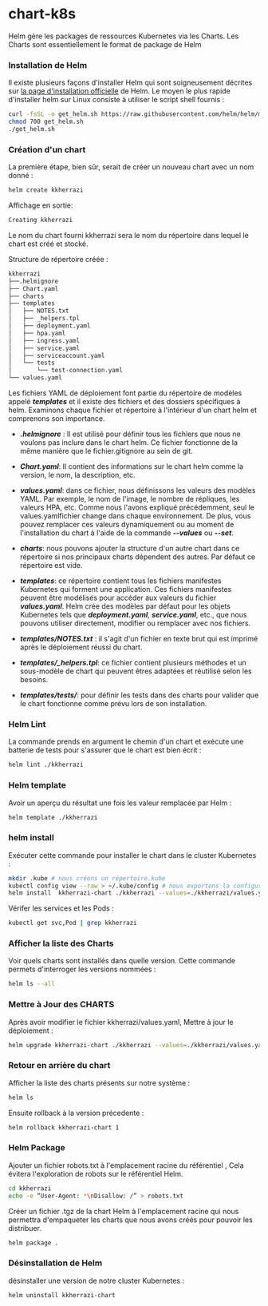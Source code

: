 # chart-k8s
Helm gère les packages de ressources Kubernetes via les Charts. Les Charts sont essentiellement le format de package de Helm

### Installation de Helm
Il existe plusieurs façons d'installer Helm qui sont soigneusement décrites sur [la page d'installation officielle](https://helm.sh/docs/intro/install/) de Helm. Le moyen le plus rapide d'installer helm sur Linux consiste à utiliser le script shell fournis :
````sh
curl -fsSL -o get_helm.sh https://raw.githubusercontent.com/helm/helm/main/scripts/get-helm-3
chmod 700 get_helm.sh
./get_helm.sh
````

### Création d'un chart
La première étape, bien sûr, serait de créer un nouveau chart avec un nom donné :
````sh
helm create kkherrazi
````
Affichage en sortie:
````sh
Creating kkherrazi
````
Le nom du chart fourni kkherrazi sera le nom du répertoire dans lequel le chart est créé et stocké.

Structure de répertoire créée   :

````sh
kkherrazi
├──.helmignore
├── Chart.yaml
├── charts
├── templates
│   ├── NOTES.txt
│   ├── _helpers.tpl
│   ├── deployment.yaml
│   ├── hpa.yaml
│   ├── ingress.yaml
│   ├── service.yaml
│   ├── serviceaccount.yaml
│   └── tests
│       └── test-connection.yaml
└── values.yaml
````

Les fichiers YAML de déploiement font partie du répertoire de modèles appelé ***templates*** et il existe des fichiers et des dossiers spécifiques à helm. Examinons chaque fichier et répertoire à l'intérieur d'un chart helm et comprenons son importance.

- ***.helmignore*** : Il est utilisé pour définir tous les fichiers que nous ne voulons pas inclure dans le chart helm. Ce fichier fonctionne de la même manière que le fichier.gitignore au sein de git.

- ***Chart.yaml***: Il contient des informations sur le chart helm comme la version, le nom, la description, etc.

- ***values.yaml***: dans ce fichier, nous définissons les valeurs des modèles YAML. Par exemple, le nom de l'image, le nombre de répliques, les valeurs HPA, etc. Comme nous l'avons expliqué précédemment, seul le values.yamlfichier change dans chaque environnement. De plus, vous pouvez remplacer ces valeurs dynamiquement ou au moment de l'installation du chart à l'aide de la commande ***--values*** ou ***--set***.

- ***charts***: nous pouvons ajouter la structure d'un autre chart dans ce répertoire si nos principaux charts dépendent des autres. Par défaut ce répertoire est vide.

- ***templates***: ce répertoire contient tous les fichiers manifestes Kubernetes qui forment une application. Ces fichiers manifestes peuvent être modélisés pour accéder aux valeurs du fichier ***values.yaml***. Helm crée des modèles par défaut pour les objets Kubernetes tels que ***deployment.yaml***, ***service.yaml***, etc., que nous pouvons utiliser directement, modifier ou remplacer avec nos fichiers.

- ***templates/NOTES.txt*** : il s'agit d'un fichier en texte brut qui est imprimé après le déploiement réussi du chart.

- ***templates/_helpers.tpl***: ce fichier contient plusieurs méthodes et un sous-modèle de chart qui peuvent êtres adaptées et réutilisé selon les besoins.

- ***templates/tests/***: pour définir les tests dans des charts pour valider que le chart fonctionne comme prévu lors de son installation.

### Helm Lint
La commande prends en argument le chemin d'un chart et exécute une batterie de tests pour s'assurer que le chart est bien écrit :
````sh
helm lint ./kkherrazi
````

### Helm template
Avoir un aperçu du résultat une fois les valeur remplacée par Helm :
````sh
helm template ./kkherrazi
````

### helm install
Exécuter cette commande pour installer le chart dans le cluster Kubernetes :
````sh
mkdir .kube # nous créons un répertoire.kube
kubectl config view --raw > ~/.kube/config # nous exportons la configuration qu'utilisera helm pour se connecter au cluster kubernetes
helm install  kkherrazi-chart ./kkherrazi --values=./kkherrazi/values.yaml # nous installation notre chart kkherrazi en lui donnant un nom kkherrazi-chart et en précisant le fichier à utiliser pour fournir les valeurs qui seront utilisées pour remplacer les variables dans les templates
````

Vérifer les services et les Pods :
````sh
kubectl get svc,Pod | grep kkherrazi
````

### Afficher la liste des Charts

Voir quels charts sont installés dans quelle version. Cette commande permets d'interroger les versions nommées :
````sh
helm ls --all
````

### Mettre à Jour des CHARTS
Après avoir modifier le fichier kkherrazi/values.yaml, Mettre à jour le déploiement :
````sh
helm upgrade kkherrazi-chart ./kkherrazi --values=./kkherrazi/values.yaml
````

### Retour en arrière du chart
Afficher la liste des charts présents sur notre système :
````sh
helm ls
````
Ensuite rollback à la version précedente :
````sh
helm rollback kkherrazi-chart 1
````

### Helm Package
Ajouter un fichier robots.txt à l'emplacement racine du référentiel , Cela évitera l'exploration de robots sur le référentiel Helm.
````sh
cd kkherrazi
echo -e “User-Agent: *\nDisallow: /” > robots.txt 
````

Créer un fichier .tgz de la chart Helm à l'emplacement racine qui nous permettra d'empaqueter les charts que nous avons créés pour pouvoir les distribuer. 
````sh
helm package .
````
### Désinstallation de Helm
désinstaller une version de notre cluster Kubernetes :
````sh
helm uninstall kkherrazi-chart
````

